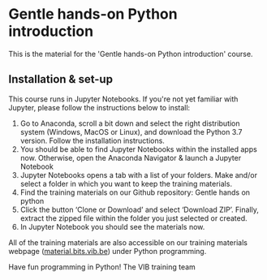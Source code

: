 # Gentle hands-on Python introduction
This is the material for the 'Gentle hands-on Python introduction' course. 

## Installation & set-up
This course runs in Jupyter Notebooks. If you're not yet familiar with Jupyter, please follow the instructions below to install: 

1. Go to Anaconda, scroll a bit down and select the right distribution system (Windows, MacOS or Linux), and download the Python 3.7 version. Follow the installation instructions.
2. You should be able to find Jupyter Notebooks within the installed apps now. Otherwise, open the Anaconda Navigator & launch a Jupyter Notebook
3. Jupyter Notebooks opens a tab with a list of your folders. Make and/or select a folder in which you want to keep the training materials.
4. Find the training materials on our Github repository: Gentle hands on python
5. Click the button ‘Clone or Download’ and select ‘Download ZIP’. Finally, extract the zipped file within the folder you just selected or created.
6. In Jupyter Notebook you should see the materials now.

All of the training materials are also accessible on our training materials webpage ([material.bits.vib.be](https://material.bits.vib.be/)) under Python programming. 

Have fun programming in Python!
The VIB training team
